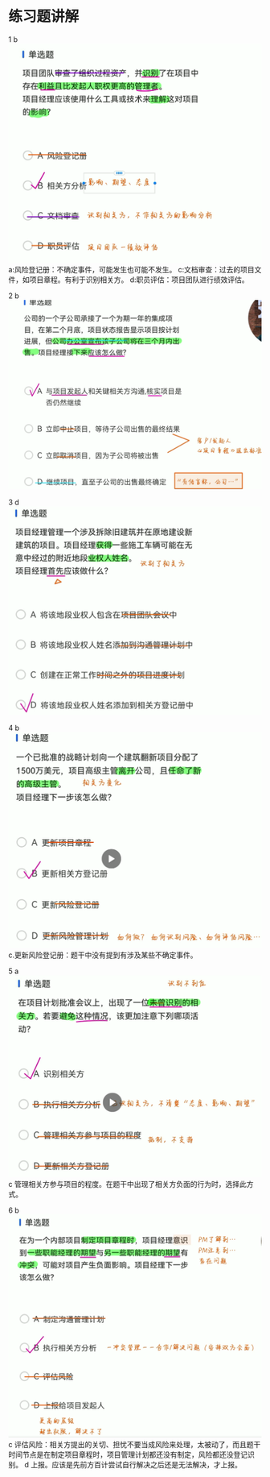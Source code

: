# 练习题讲解  
1  b
![alt text](image-137.png)
a:风险登记册：不确定事件，可能发生也可能不发生。
c:文档审查：过去的项目文件，如项目章程。有利于识别相关方。
d:职员评估：项目团队进行绩效评估。

2 b
![alt text](image-138.png)

3 d
![alt text](image-139.png)

4 b
![alt text](image-140.png)
c.更新风险登记册：题干中没有提到有涉及某些不确定事件。

5 a
![alt text](image-141.png)
c 管理相关方参与项目的程度。在题干中出现了相关方负面的行为时，选择此方式。

6 b
![alt text](image-142.png)
c 评估风险：相关方提出的关切、担忧不要当成风险来处理，太被动了，而且题干时间节点是在制定项目章程时，项目管理计划都还没有制定，风险都还没登记识别。
d 上报。应该是先前方百计尝试自行解决之后还是无法解决，才上报。



